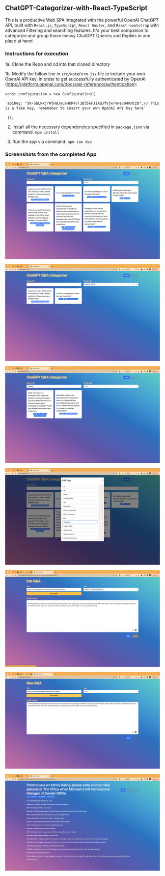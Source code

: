## ChatGPT-Categorizer-with-React-TypeScript
This is a productive Web SPA integrated with the powerful OpenAI ChatGPT API, built with `React.js`, `TypeScript`, `React Router`, and `React-bootstrap` with advanced Filtering and searching features. It's your best companion to categorize and group those messy ChatGPT Queries and Replies in one place at hand.


### Instructions for execution
1a. Clone the Repo and cd into that cloned directory

1b. Modify the follow line in `src/NoteForm.jsx` file to include your own OpenAI API key, in order to get successfully authenticated by OpenAI (https://platform.openai.com/docs/api-reference/authentication):

 `const configuration = new Configuration({`
 
    `apiKey: "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",// This is a fake key, rememeber to insert your own OpenAI API key here`
    
 ` });`

2. Install all the necessary dependencies specified in `package.json` via command:
`npm install`

3. Run the app via command: `npm run dev`

### Screenshots from the completed App
![Test image](https://github.com/HarveyYifanLi/ChatGPT-Categorizer-with-React-TypeScript/blob/main/images/main-page-all.png)

![Test image](https://github.com/HarveyYifanLi/ChatGPT-Categorizer-with-React-TypeScript/blob/main/images/main-page-tags.png)

![Test image](https://github.com/HarveyYifanLi/ChatGPT-Categorizer-with-React-TypeScript/blob/main/images/main-page-title.png)

![Test image](https://github.com/HarveyYifanLi/ChatGPT-Categorizer-with-React-TypeScript/blob/main/images/EditTags.png)

![Test image](https://github.com/HarveyYifanLi/ChatGPT-Categorizer-with-React-TypeScript/blob/main/images/EditQnA2.png)

![Test image](https://github.com/HarveyYifanLi/ChatGPT-Categorizer-with-React-TypeScript/blob/main/images/NewQnA2.png)

![Test image](https://github.com/HarveyYifanLi/ChatGPT-Categorizer-with-React-TypeScript/blob/main/images/QnA.png)

